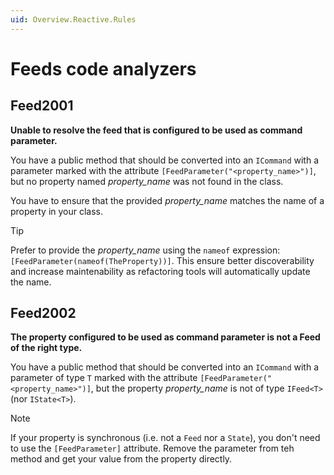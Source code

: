```yaml
---
uid: Overview.Reactive.Rules
---
```

# Feeds code analyzers

## Feed2001
**Unable to resolve the feed that is configured to be used as command parameter.**

You have a public method that should be converted into an `ICommand` with a parameter marked with the attribute `[FeedParameter("<property_name>")]`,
but no property named _property_name_ was not found in the class.

You have to ensure that the provided _property_name_ matches the name of a property in your class.

> [!TIP]
> Prefer to provide the _property_name_ using the `nameof` expression: `[FeedParameter(nameof(TheProperty))]`.
> This ensure better discoverability and increase maintenability as refactoring tools will automatically update the name.

## Feed2002
**The property configured to be used as command parameter is not a Feed of the right type.**

You have a public method that should be converted into an `ICommand` with a parameter of type `T` marked with the attribute `[FeedParameter("<property_name>")]`,
but the property _property_name_ is not of type `IFeed<T>` (nor `IState<T>`).

> [!NOTE]
> If your property is synchronous (i.e. not a `Feed` nor a `State`), you don't need to use the `[FeedParameter]` attribute.
> Remove the parameter from teh method and get your value from the property directly.